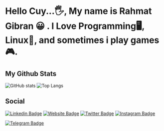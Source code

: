 # Hello Cuy...🖐, My name is Rahmat Gibran 😀 . I Love Programming🖥️, Linux🐧, and sometimes i play games🎮.

## My Github Stats
![GitHub stats](https://github-readme-stats.vercel.app/api?username=rgibranz)
![Top Langs](https://github-readme-stats.vercel.app/api/top-langs/?username=rgibranz)
<!-- ![Readme Card](https://github-readme-stats.vercel.app/api/pin/?username=rgibranz&repo=rgibranz.github.io)
![Readme Card](https://github-readme-stats.vercel.app/api/pin/?username=rgibranz&repo=rgibranz.github.io) -->

## Social 
[![Linkedin Badge](https://img.shields.io/badge/-LinkedIn-0e76a8?style=flat-square&logo=Linkedin&logoColor=white)](https://linkedin.com/in/rgibranz)
[![Website Badge](https://img.shields.io/badge/Website-3b5998?style=flat-square&logo=google-chrome&logoColor=white)](https://rgibranz.github.io)
[![Twitter Badge](https://img.shields.io/badge/-Twitter-00acee?style=flat-square&logo=Twitter&logoColor=white)](https://twitter.com/rgibranz)
[![Instagram Badge](https://img.shields.io/badge/-Instagram-e4405f?style=flat-square&logo=Instagram&logoColor=white)](https://instagram.com/rgibranz/)
<!-- [![Medium Badge](https://img.shields.io/badge/medium-%2312100E.svg?&style=for-square&logo=medium&logoColor=white)](https://gapur-kassym.medium.com/) -->
[![Telegram Badge](https://img.shields.io/badge/-Telegram-0088cc?style=flat-square&logo=Telegram&logoColor=white)](https://t.me/rgibranz)